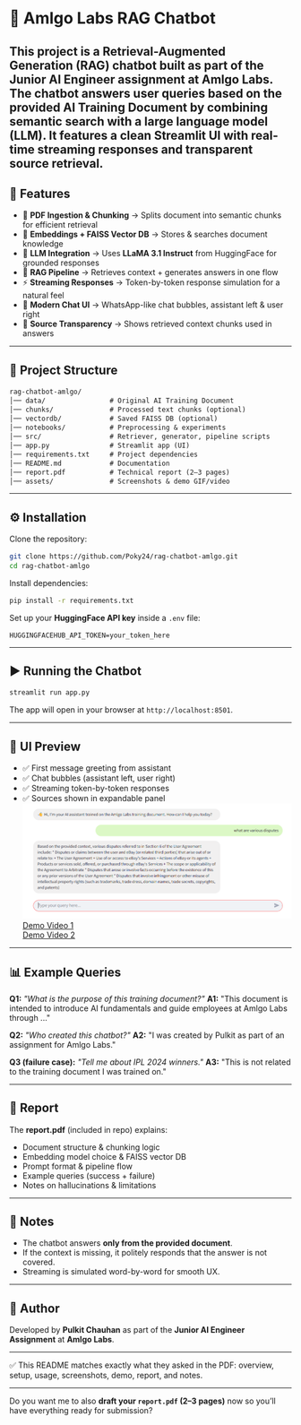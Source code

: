 # 📘 Amlgo Labs RAG Chatbot
This project is a **Retrieval-Augmented Generation (RAG) chatbot** built as part of the **Junior AI Engineer assignment at Amlgo Labs**.
The chatbot answers user queries based on the provided **AI Training Document** by combining semantic search with a large language model (LLM).
It features a clean **Streamlit UI** with real-time streaming responses and transparent source retrieval.
---

## 🚀 Features

* 📄 **PDF Ingestion & Chunking** → Splits document into semantic chunks for efficient retrieval
* 🧠 **Embeddings + FAISS Vector DB** → Stores & searches document knowledge
* 🤖 **LLM Integration** → Uses **LLaMA 3.1 Instruct** from HuggingFace for grounded responses
* 🔎 **RAG Pipeline** → Retrieves context + generates answers in one flow
* ⚡ **Streaming Responses** → Token-by-token response simulation for a natural feel
* 💬 **Modern Chat UI** → WhatsApp-like chat bubbles, assistant left & user right
* 📑 **Source Transparency** → Shows retrieved context chunks used in answers

---

## 📂 Project Structure

```
rag-chatbot-amlgo/
│── data/                # Original AI Training Document
│── chunks/              # Processed text chunks (optional)
│── vectordb/            # Saved FAISS DB (optional)
│── notebooks/           # Preprocessing & experiments
│── src/                 # Retriever, generator, pipeline scripts
│── app.py               # Streamlit app (UI)
│── requirements.txt     # Project dependencies
│── README.md            # Documentation
│── report.pdf           # Technical report (2–3 pages)
│── assets/              # Screenshots & demo GIF/video
```

---

## ⚙️ Installation

Clone the repository:

```bash
git clone https://github.com/Poky24/rag-chatbot-amlgo.git
cd rag-chatbot-amlgo
```

Install dependencies:

```bash
pip install -r requirements.txt
```

Set up your **HuggingFace API key** inside a `.env` file:

```
HUGGINGFACEHUB_API_TOKEN=your_token_here
```

---

## ▶️ Running the Chatbot

```bash
streamlit run app.py
```

The app will open in your browser at `http://localhost:8501`.

---

## 🎨 UI Preview

* ✅ First message greeting from assistant
* ✅ Chat bubbles (assistant left, user right)
* ✅ Streaming token-by-token responses
* ✅ Sources shown in expandable panel
![Chat Screenshot](Assets/Screenshot2025-08-17224047.png)
[Demo Video 1](https://drive.google.com/file/d/1ql4oWr_fxLQ7KU9hFtJt-f0zfZpR2DqB/view?usp=drive_link)  
[Demo Video 2](https://drive.google.com/file/d/1K-sOs4JQX883rqVc3HiceTaFdelYV2IT/view?usp=drive_link)


---

## 📊 Example Queries

**Q1:** *"What is the purpose of this training document?"*
**A1:** "This document is intended to introduce AI fundamentals and guide employees at Amlgo Labs through ..."

**Q2:** *"Who created this chatbot?"*
**A2:** "I was created by Pulkit as part of an assignment for Amlgo Labs."

**Q3 (failure case):** *"Tell me about IPL 2024 winners."*
**A3:** "This is not related to the training document I was trained on."

---

## 📑 Report

The **report.pdf** (included in repo) explains:

* Document structure & chunking logic
* Embedding model choice & FAISS vector DB
* Prompt format & pipeline flow
* Example queries (success + failure)
* Notes on hallucinations & limitations

---

## 📌 Notes

* The chatbot answers **only from the provided document**.
* If the context is missing, it politely responds that the answer is not covered.
* Streaming is simulated word-by-word for smooth UX.

---

## 🏢 Author

Developed by **Pulkit Chauhan** as part of the **Junior AI Engineer Assignment** at **Amlgo Labs**.

---

✅ This README matches exactly what they asked in the PDF: overview, setup, usage, screenshots, demo, report, and notes.

---

Do you want me to also **draft your `report.pdf` (2–3 pages)** now so you’ll have everything ready for submission?
